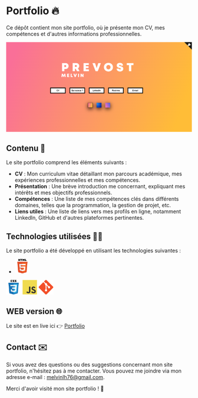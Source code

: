 # Portfolio 🔥

Ce dépôt contient mon site portfolio, où je présente mon CV, mes compétences et d'autres informations professionnelles.

![Cover](https://github.com/NxRitsu/Portfolio/blob/main/ressource/screenshot_portfolio.png)

## Contenu 🧬

Le site portfolio comprend les éléments suivants :

- **CV** : Mon curriculum vitae détaillant mon parcours académique, mes expériences professionnelles et mes compétences.
- **Présentation** : Une brève introduction me concernant, expliquant mes intérêts et mes objectifs professionnels.
- **Compétences** : Une liste de mes compétences clés dans différents domaines, telles que la programmation, la gestion de projet, etc.
- **Liens utiles** : Une liste de liens vers mes profils en ligne, notamment LinkedIn, GitHub et d'autres plateformes pertinentes.

## Technologies utilisées 👨‍💻

Le site portfolio a été développé en utilisant les technologies suivantes : <br>

- <img src="https://raw.githubusercontent.com/devicons/devicon/master/icons/html5/html5-original-wordmark.svg" alt="html5" width="40" height="40"/>
<img src="https://raw.githubusercontent.com/devicons/devicon/master/icons/css3/css3-original-wordmark.svg" alt="css3" width="40" height="40"/>
<img src="https://raw.githubusercontent.com/devicons/devicon/master/icons/javascript/javascript-original.svg" alt="javascript" width="40" height="40"/>
<img src="https://raw.githubusercontent.com/devicons/devicon/master/icons/git/git-original.svg" alt="javascript" width="40" height="40"/>

## WEB version 🌐

Le site est en live ici 👉 [Portfolio](https://nxritsu.github.io/Portfolio/HTML/index.html)

## Contact ✉️

Si vous avez des questions ou des suggestions concernant mon site portfolio, n'hésitez pas à me contacter. Vous pouvez me joindre via mon adresse e-mail : melvinlh76@gmail.com.

Merci d'avoir visité mon site portfolio ! 🙌
